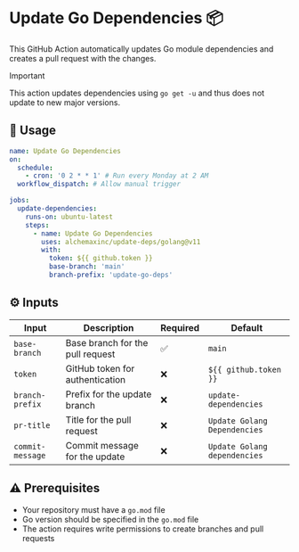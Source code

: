 # Update Go Dependencies :package:

This GitHub Action automatically updates Go module dependencies and creates a pull request with the changes.

> [!IMPORTANT]  
> This action updates dependencies using `go get -u` and thus does not update to new major versions.

## :rocket: Usage

```yaml
name: Update Go Dependencies
on:
  schedule:
    - cron: '0 2 * * 1' # Run every Monday at 2 AM
  workflow_dispatch: # Allow manual trigger

jobs:
  update-dependencies:
    runs-on: ubuntu-latest
    steps:
      - name: Update Go Dependencies
        uses: alchemaxinc/update-deps/golang@v11
        with:
          token: ${{ github.token }}
          base-branch: 'main'
          branch-prefix: 'update-go-deps'
```

## :gear: Inputs

| Input            | Description                      | Required           | Default                      |
| ---------------- | -------------------------------- | ------------------ | ---------------------------- |
| `base-branch`    | Base branch for the pull request | :white_check_mark: | `main`                       |
| `token`          | GitHub token for authentication  | :x:                | `${{ github.token }}`        |
| `branch-prefix`  | Prefix for the update branch     | :x:                | `update-dependencies`        |
| `pr-title`       | Title for the pull request       | :x:                | `Update Golang Dependencies` |
| `commit-message` | Commit message for the update    | :x:                | `Update Golang dependencies` |

## :warning: Prerequisites

- Your repository must have a `go.mod` file
- Go version should be specified in the `go.mod` file
- The action requires write permissions to create branches and pull requests

